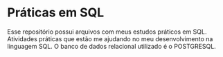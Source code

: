 # Práticas em SQL  
Esse repositório possui arquivos com meus estudos práticos em SQL. Atividades práticas que estão me ajudando no meu desenvolvimento na linguagem SQL. 
O banco de dados relacional utilizado é o POSTGRESQL. 
